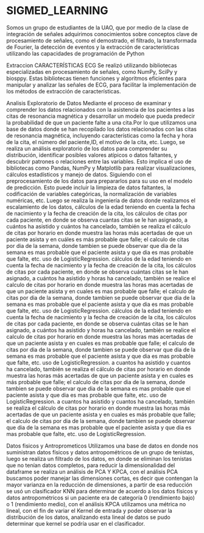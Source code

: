 # SIGMED_LEARNING
Somos un grupo de estudiantes de la UAO, que por medio de la clase de integración de señales adquirimos conocimientos sobre conceptos clave de procesamiento de señales, como el demostrado, el filtrado, la transformada de Fourier, la detección de eventos y la extracción de características utilizando las capacidades de programación de Python

Extraccion CARACTERÍSTICAS ECG
Se realizó utilizando bibliotecas especializadas en procesamiento de señales, como NumPy, SciPy y biosppy. Estas bibliotecas tienen funciones y algoritmos eficientes para manipular y analizar las señales de ECG, para facilitar la implementación de los métodos de extracción de características.

Analisis Exploratorio de Datos
Mediante el proceso de examinar y comprender los datos relacionados con la asistencia de los pacientes a las citas de resonancia magnética y desarrollar un modelo que pueda predecir la probabilidad de que un paciente falte a una cita.Por lo que utilizamos una base de datos donde se han recopilado los datos relacionados con las citas de resonancia magnética, incluyendo características como la fecha y hora de la cita, el número del paciente,ID, el motivo de la cita, etc. Luego, se realiza un análisis exploratorio de los datos para comprender su distribución, identificar posibles valores atípicos o datos faltantes, y descubrir patrones o relaciones entre las variables. Esto implica el uso de bibliotecas como Pandas, NumPy y Matplotlib para realizar visualizaciones, cálculos estadísticos y manejo de datos. Siguiendo con el preprocesamiento de los datos para prepararlos para su uso en el modelo de predicción. Esto puede incluir la limpieza de datos faltantes, la codificación de variables categóricas, la normalización de variables numéricas, etc. Luego se realiza la ingeniería de datos donde realizamos el escalamiento de los datos, cálculos de la edad teniendo en cuenta la fecha de nacimiento y la fecha de creación de la cita, los cálculos de citas por cada paciente, en donde se observa cuantas citas se le han asignado, a cuántos ha asistido y cuántos ha cancelado, también se realiza el cálculo de citas por horario en donde muestra las horas más acertadas de que un paciente asista y en cuáles es más probable que falle; el calculo de citas por dia de la semana, donde tambien se puede observar que dia de la semana es mas probable que el paciente asista y que dia es mas probable que falte, etc. uso de LogisticRegression. cálculos de la edad teniendo en cuenta la fecha de nacimiento y la fecha de creación de la cita, los cálculos de citas por cada paciente, en donde se observa cuántas citas se le han asignado, a cuántos ha asistido y horas ha cancelado, también se realice el calculo de citas por horario en donde muestra las horas mas acertadas de que un paciente asista y en cuales es mas probable que falle; el calculo de citas por dia de la semana, donde tambien se puede observar que dia de la semana es mas probable que el paciente asista y que dia es mas probable que falte, etc. uso de LogisticRegression. cálculos de la edad teniendo en cuenta la fecha de nacimiento y la fecha de creación de la cita, los cálculos de citas por cada paciente, en donde se observa cuántas citas se le han asignado, a cuántos ha asistido y horas ha cancelado, también se realice el calculo de citas por horario en donde muestra las horas mas acertadas de que un paciente asista y en cuales es mas probable que falle; el calculo de citas por dia de la semana, donde tambien se puede observar que dia de la semana es mas probable que el paciente asista y que dia es mas probable que falte, etc. uso de LogisticRegression. a cuantos ha asistido y cuantos ha cancelado, también se realiza el cálculo de citas por horario en donde muestra las horas más acertadas de que un paciente asista y en cuales es más probable que falle; el calculo de citas por dia de la semana, donde tambien se puede observar que dia de la semana es mas probable que el paciente asista y que dia es mas probable que falte, etc. uso de LogisticRegression. a cuantos ha asistido y cuantos ha cancelado, también se realiza el cálculo de citas por horario en donde muestra las horas más acertadas de que un paciente asista y en cuales es más probable que falle; el calculo de citas por dia de la semana, donde tambien se puede observar que dia de la semana es mas probable que el paciente asista y que dia es mas probable que falte, etc. uso de LogisticRegression.

Datos fisicos y Antroprometicos
Utilizamos una base de datos en donde nos suministran datos físicos y datos antropométricos de un grupo de tenistas, luego se realiza un filtrado de los datos, en donde se eliminan los tenistas que no tenían datos completos, para reducir la dimensionalidad del dataframe se realiza un análisis de PCA Y KPCA, con el análisis PCA buscamos poder manejar las dimensiones cortas, es decir que contengan la mayor varianza en la reducción de dimensiones, a partir de esa reducción se usó un clasificador KNN para determinar de acuerdo a los datos físicos y datos antropométricos si un paciente era de categoría 0 (rendimiento bajo) o 1 (rendimiento medio), con el análisis KPCA utilizamos una métrica no lineal, con el fin de variar el Kernel de entrada y poder observar la distribución de los datos, analizando esta lineal de datos se pudo determinar que kernel se podría usar en el clasificador.

